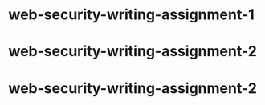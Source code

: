 # web-security-writing-assignment-1
# web-security-writing-assignment-2
# web-security-writing-assignment-2
